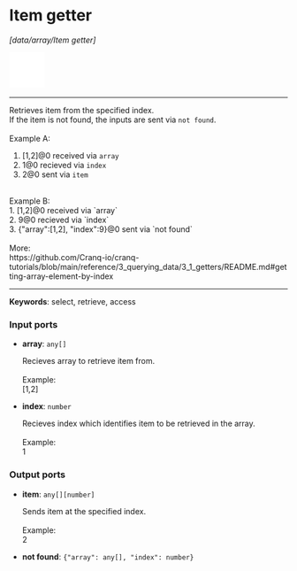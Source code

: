 # Item getter

_[data/array/Item getter]_

![icon](</assets/icons/88cb21a8-d088-476e-8a3a-fb62c6a5fd58.png>)

---

Retrieves item from the specified index.<br>
If the item is not found, the inputs are sent via `not found`.<br>
<br>
Example A:<br>
1. [1,2]@0  received via `array`<br>
2. 1@0  recieved via `index`<br>
3. 2@0  sent via `item`<br>
<br>
Example B:<br>
1. [1,2]@0  received via `array`<br>
2. 9@0  recieved via `index`<br>
3. {"array":[1,2], "index":9}@0  sent via `not found`<br>
<br>
More:<br>
https://github.com/Cranq-io/cranq-tutorials/blob/main/reference/3_querying_data/3_1_getters/README.md#getting-array-element-by-index<br>

---

__Keywords__: select, retrieve, access

### Input ports

* __array__: ` any[] `

    Recieves array to retrieve item from.<br>
    <br>
    Example:<br>
    [1,2]<br>


* __index__: ` number `

    Recieves index which identifies item to be retrieved in the array.<br>
    <br>
    Example:<br>
    1<br>

### Output ports

* __item__: ` any[][number] `

    Sends item at the specified index.<br>
    <br>
    Example:<br>
    2<br>


* __not found__: ` {"array": any[], "index": number} `

